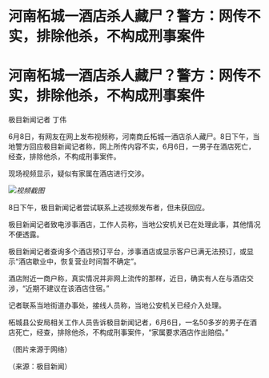# 河南柘城一酒店杀人藏尸？警方：网传不实，排除他杀，不构成刑事案件

# 河南柘城一酒店杀人藏尸？警方：网传不实，排除他杀，不构成刑事案件

极目新闻记者 丁伟

6月8日，有网友在网上发布视频称，河南商丘柘城一酒店杀人藏尸。8日下午，当地警方回应极目新闻记者称，网上所传内容不实，6月6日，一男子在酒店死亡，经查，排除他杀，不构成刑事案件。

现场视频显示，疑似有家属在酒店进行交涉。

![](https://inews.gtimg.com/om_bt/O_GmtClmkewND_SbywkxEV_3nL9rxDOET6B7QhaiGsBS0AA/1000)_视频截图_

8日下午，极目新闻记者尝试联系上述视频发布者，但未获回应。

极目新闻记者致电涉事酒店，工作人员称，当地公安机关已在处理此事，其他情况不便透露。

极目新闻记者查询多个酒店预订平台，涉事酒店或显示客户已满无法预订，或显示“酒店歇业中，恢复营业时间暂不确定”。

酒店附近一商户称，真实情况并非网上流传的那样，近日，确实有人在与酒店交涉，“近期不建议在该酒店住宿。”

记者联系当地街道办事处，接线人员称，当地公安机关已经介入处理。

柘城县公安局相关工作人员告诉极目新闻记者，6月6日，一名50多岁的男子在酒店死亡，经查，排除他杀，不构成刑事案件，“家属要求酒店作出赔偿。”

（图片来源于网络）

（来源：极目新闻）

